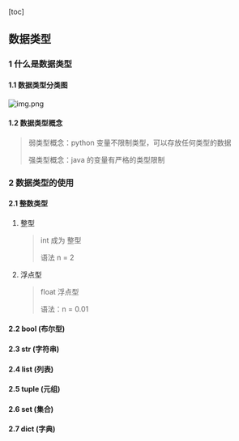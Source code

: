 [toc]

## 数据类型

### 1 什么是数据类型

#### 1.1 数据类型分类图

![img.png](图片/数据类型分类图.png)

#### 1.2 数据类型概念

> 弱类型概念：python 变量不限制类型，可以存放任何类型的数据
>
> 强类型概念：java 的变量有严格的类型限制

### 2 数据类型的使用

#### 2.1 整数类型

1. 整型
   > int 成为 整型
   > 
   > 语法 n = 2
2. 浮点型
   > float 浮点型
   > 
   > 语法：n = 0.01 

#### 2.2 bool (布尔型)

#### 2.3 str (字符串)

#### 2.4 list (列表)

#### 2.5 tuple (元组)

#### 2.6 set (集合)

#### 2.7 dict (字典)

